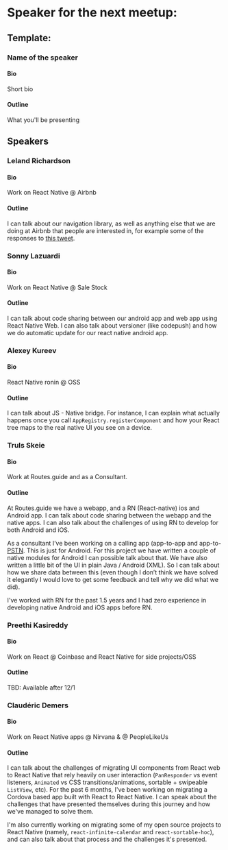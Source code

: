 # Speaker for the next meetup:

## Template:

### Name of the speaker

#### Bio
Short bio

#### Outline
What you'll be presenting



## Speakers

### Leland Richardson

#### Bio
Work on React Native @ Airbnb

#### Outline
I can talk about our navigation library, as well as anything else that we are doing at Airbnb that
people are interested in, for example some of the responses to [this tweet](https://twitter.com/intelligibabble/status/788249703737458689).

### Sonny Lazuardi

#### Bio
Work on React Native @ Sale Stock

#### Outline
I can talk about code sharing between our android app and web app using React Native Web. I can also talk about versioner (like codepush) and how we do automatic update for our react native android app.

### Alexey Kureev

#### Bio
React Native ronin @ OSS

#### Outline
I can talk about JS - Native bridge. For instance, I can explain what actually happens once you call `AppRegistry.registerComponent` and how your React tree maps to the real native UI you see on a device.

### Truls Skeie

#### Bio
Work at Routes.guide and as a Consultant.

#### Outline
At Routes.guide we have a webapp, and a RN (React-native) ios and Android app. I can talk about code sharing between the webapp and the native apps.
I can also talk about the challenges of using RN to develop for both Android and iOS.

As a consultant I’ve been working on a calling app (app-to-app and app-to-[PSTN](https://en.wikipedia.org/wiki/Public_switched_telephone_network]).
This is just for Android. For this project we have written a couple of native modules for Android I can possible talk about that. We have also written a little bit of the UI in plain Java / Android (XML). So I can talk about how we share data between this (even though I don’t think we have solved it elegantly I would love to get some feedback and tell why we did what we did).

I've worked with RN for the past 1.5 years and I had zero experience in developing native Android and iOS apps before RN.

### Preethi Kasireddy

#### Bio
Work on React @ Coinbase and React Native for side projects/OSS

#### Outline
TBD: Available after 12/1

### Claudéric Demers

#### Bio
Work on React Native apps @ Nirvana & @ PeopleLikeUs

#### Outline
I can talk about the challenges of migrating UI components from React web to React Native that rely heavily on user interaction (`PanResponder` vs event listeners, `Animated` vs CSS transitions/animations, sortable + swipeable `ListView`, etc). For the past 6 months, I've been working on migrating a Cordova based app built with React to React Native. I can speak about the challenges that have presented themselves during this journey and how we've managed to solve them.

I'm also currently working on migrating some of my open source projects to React Native (namely, `react-infinite-calendar` and `react-sortable-hoc`), and can also talk about that process and the challenges it's presented.
